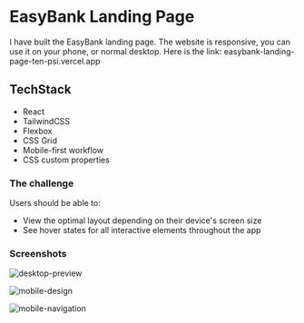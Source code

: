 # EasyBank Landing Page

I have built the EasyBank landing page. The website is responsive, you can use it on your phone, or normal desktop.
Here is the link: easybank-landing-page-ten-psi.vercel.app

## TechStack

- React
- TailwindCSS
- Flexbox
- CSS Grid
- Mobile-first workflow
- CSS custom properties

### The challenge

Users should be able to:

- View the optimal layout depending on their device's screen size
- See hover states for all interactive elements throughout the app

### Screenshots

![desktop-preview](https://user-images.githubusercontent.com/110241401/234987637-f30cb88e-175a-4c62-a392-595c29de75ac.jpg)

![mobile-design](https://user-images.githubusercontent.com/110241401/234987660-23e39838-cdb7-4b11-95ff-cb74e5d18998.jpg)

![mobile-navigation](https://user-images.githubusercontent.com/110241401/234987674-80b923eb-8cf0-4e33-b1b0-93d607817056.jpg)
